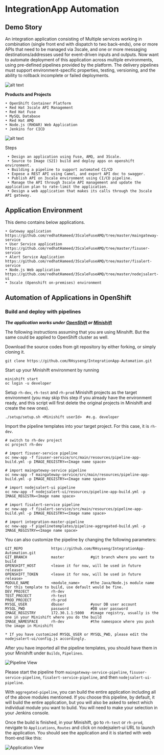 # IntegrationApp Automation


## Demo Story

An integration application consisting of Multiple services working in combination (single front end with dispatch to two back-ends), one or more APIs that need to be managed via 3scale, and one or more messaging destinations/addresses used for event-driven inputs and outputs. Now want to automate deployment of this application across multiple environments, using pre-defined pipelines provided by the platform. The delivery pipelines must support environment-specific properties, testing, versioning, and the ability to rollback incomplete or failed deployments.

![alt text](images/outline.png "outline")




**Products and Projects**

    • OpenShift Container Platform
    • Red Hat 3scale API Management
    • Red Hat Fuse
    • MySQL Database
    • Red Hat AMQ
    • Node.js (RHOAR) Web Application
    • Jenkins for CICD


![alt text](images/image2.png "outline 2")



 Steps
 
     • Design an application using Fuse, AMQ, and 3Scale.
     • Source to Image (S2I) build and deploy apps on openshift environment.
     • Building a pipeline to support automated CI/CD
     • Expose a REST API using Camel, and export API doc to swagger.
     • Publish API on 3scale environment using CI/CD pipeline.
     • Manage the API through 3scale API management and update the application plan to rate-limit the application.
     • Design a web application that makes its calls through the 3scale API gateway.

## Application Environment

This demo contains below applications.

    • Gateway application https://github.com/redhatHameed/3ScaleFuseAMQ/tree/master/maingateway-service 
    • User Service application https://github.com/redhatHameed/3ScaleFuseAMQ/tree/master/fisuser-service
    • Alert Service Application https://github.com/redhatHameed/3ScaleFuseAMQ/tree/master/fisalert-service
    • Node.js Web application https://github.com/redhatHameed/3ScaleFuseAMQ/tree/master/nodejsalert-ui
    • 3scale (Openshift on-premises) environment

## Automation of Applications in OpenShift
### Build and deploy with pipelines
***The application works under [OpenShift](https://www.okd.io/) or [Minishift](https://www.okd.io/minishift/)***

The following instructions assuming that you are using Minshift. But the same could be applied to OpenShift cluster as well.

Download the source codes from git repository by either forking, or simply cloning it. 

```
git clone https://github.com/RHsyseng/IntegrationApp-Automation.git  
```
Start up your Minishift environment by running

```
minishift start
oc login -u developer
```

Setup `rh-dev`, `rh-test` and `rh-prod` Minishift projects as the target environment (you may skip this step if you already have the environment ready, and this script will first delete the original projects in Minishift and create the new ones).
    
```
./setup/setup.sh <Minishift userId>  #e.g. developer
```

Import the pipeline templates into your target project. For this case, it is `rh-dev`.

```
# switch to rh-dev project
oc project rh-dev

# import fisuser-service pipeline
oc new-app -f fisuser-service/src/main/resources/pipeline-app-build.yml -p IMAGE_REGISTRY=<Image name space>

# import maingateway-service pipeline
oc new-app -f maingateway-service/src/main/resources/pipeline-app-build.yml -p IMAGE_REGISTRY=<Image name space>

# import nodejsalert-ui pipeline
oc new-app -f nodejsalert-ui/resources/pipeline-app-build.yml -p IMAGE_REGISTR=<Image name space>

# import fisalert-service pipeline
oc new-app -f fisalert-service/src/main/resources/pipeline-app-build.yml -p IMAGE_REGISTRY=<Image name space>

# import integration-master-pipeline
oc new-app -f pipelinetemplates/pipeline-aggregated-build.yml -p IMAGE_REGISTRY=<Image name space>

```

You can also customize the pipeline by changing the following parameters:

```
GIT_REPO             https://github.com/RHsyseng/IntegrationApp-Automation.git
GIT_BRANCH           master            #git branch where you want to build
OPENSHIFT_HOST       <leave it for now, will be used in future release>
OPENSHIFT_TOKEN      <leave it for now, will be used in future release>
MODULE_NAME          <module_name>     #the Java/Node.js module name for this template to build, use default would be fine.
DEV_PROJECT          rh-dev                
TEST_PROJECT         rh-test
PROD_PROJECT         rh-prod
MYSQL_USER           dbuser            #your DB user account
MYSQL_PWD            password          #DB user password
IMAGE_REGISTRY       172.30.1.1:5000   #image registry, usually is the one in your Minishift where you do the build
IMAGE_NAMESPACE      rh-dev            #the namespace where you push the image in Minishift

* If you have customized MYSQL_USER or MYSQL_PWD, please edit the nodejsalert-ui/config.js accordingly.
```
After you have imported all the pipeline templates, you should have them in your Minishift under `Builds`, `Pipelines`.

![Pipeline View](images/pipeline_import_view.png "Pipeline View")

Please start the pipeline from `maingateway-service-pipeline`, `fisuser-service-pipeline`, `fisalert-service-pipeline`, and then `nodejsalert-ui-pipeline`.

With `aggregated-pipeline`, you can build the entire application including all of the above modules mentioned. If you choose this pipeline, by default, it will build the entire application, but you will also be asked to select which individual module you want to bulid.  You will need to make your selection in your Jenkins console.

Once the build is finished, in your Minishift, go to `rh-test` or `rh-prod`, nevigate to `Applications`, `Routes` and click on nodejsalert-ui URL to launch the application.
You should see the application and it is started with web front-end like this: 

![Application View](images/application_launch_view.png "Application View")

